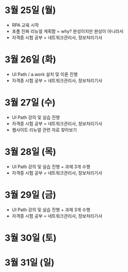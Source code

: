 # 3월 25일 (월)
- RPA 교육 시작
- 포폴 진짜 리뉴얼 계획함 = why? 완성이지만 완성이 아니라서
- 자격증 시험 공부 = 네트워크관리사, 정보처리기사

# 3월 26일 (화)
- UI Path / a.work 설치 및 이론 진행
- 자격증 시험 공부 = 네트워크관리사, 정보처리기사

# 3월 27일 (수)
- UI Path 강의 및 실습 진행
- 자격증 시험 공부 = 네트워크관리사, 정보처리기사
- 웹사이트 리뉴얼 관련 자료 찾아보기

# 3월 28일 (목)
- UI Path 강의 및 실습 진행 + 과제 3개 수행
- 자격증 시험 공부 = 네트워크관리사, 정보처리기사

# 3월 29일 (금)
- UI Path 강의 및 실습 진행 + 과제 3개 수행
- 자격증 시험 공부 = 네트워크관리사, 정보처리기사

# 3월 30일 (토)

# 3월 31일 (일)

